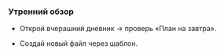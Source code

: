 ### **Утренний обзор**

- Открой вчерашний дневник → проверь «План на завтра».
    
- Создай новый файл через шаблон.